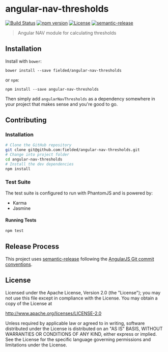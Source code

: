 # angular-nav-thresholds

[![Build Status][travis-image]][travis-url]
[![npm version][npm-image]][npm-url]
[![License][license-image]][license-url]
[![semantic-release][semantic-release-image]][semantic-release-url]

[travis-url]: https://travis-ci.org/fielded/angular-nav-thresholds
[travis-image]: https://img.shields.io/travis/fielded/angular-nav-thresholds.svg
[npm-url]: https://www.npmjs.com/package/angular-nav-thresholds
[npm-image]: https://img.shields.io/npm/v/angular-nav-thresholds.svg
[license-url]: https://opensource.org/licenses/Apache-2.0
[license-image]: https://img.shields.io/npm/l/angular-nav-thresholds.svg
[semantic-release-url]: https://github.com/semantic-release/semantic-release
[semantic-release-image]: https://img.shields.io/badge/%20%20%F0%9F%93%A6%F0%9F%9A%80-semantic--release-e10079.svg

> Angular NAV module for calculating thresholds

## Installation

Install with `bower`:

    bower install --save fielded/angular-nav-thresholds

or `npm`:

    npm install --save angular-nav-thresholds

Then simply add `angularNavThresholds` as a dependency somewhere in your project that makes sense and you're good to go.

## Contributing

### Installation

```bash
# Clone the GitHub repository
git clone git@github.com:fielded/angular-nav-thresholds.git
# Change into project folder
cd angular-nav-thresholds
# Install the dev dependencies
npm install
```

### Test Suite

The test suite is configured to run with PhantomJS and is powered by:

- Karma
- Jasmine

#### Running Tests

```bash
npm test
```

## Release Process

This project uses [semantic-release][semantic-release-url] following the [AngularJS Git commit conventions][ccng].

[ccng]: https://github.com/conventional-changelog/conventional-changelog-angular/blob/e32d954eac0766916b9b7408efed95d643a198a9/convention.md

## License

Licensed under the Apache License, Version 2.0 (the "License"); you may not use this file except in compliance with the License.  You may obtain a copy of the License at

http://www.apache.org/licenses/LICENSE-2.0

Unless required by applicable law or agreed to in writing, software distributed under the License is distributed on an "AS IS" BASIS, WITHOUT WARRANTIES OR CONDITIONS OF ANY KIND, either express or implied.  See the License for the specific language governing permissions and limitations under the License.
